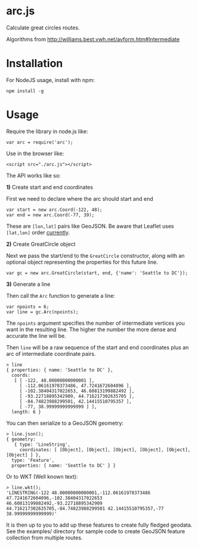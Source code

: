 # arc.js

Calculate great circles routes.

Algorithms from http://williams.best.vwh.net/avform.htm#Intermediate


# Installation

For NodeJS usage, install with npm:

    npm install -g


# Usage

Require the library in node.js like:

    var arc = require('arc');

Use in the browser like:

    <script src="./arc.js"></script>

The API works like so:

**1)** Create start and end coordinates

First we need to declare where the arc should start and end

    var start = new arc.Coord(-122, 48);
    var end = new arc.Coord(-77, 39);

These are `[lon,lat]` pairs like GeoJSON. Be aware that Leaflet uses `[lat,lon]` order [currently](https://github.com/Leaflet/Leaflet/issues/1455).

**2)** Create GreatCircle object

Next we pass the start/end to the `GreatCircle` constructor, along with an optional object representing the properties for this future line.

    var gc = new arc.GreatCircle(start, end, {'name': 'Seattle to DC'});

**3)** Generate a line

Then call the `Arc` function to generate a line:

    var npoints = 6;
    var line = gc.Arc(npoints);

The `npoints` argument specifies the number of intermediate vertices you want in the resulting line. The higher the number the more dense and accurate the line will be.

Then `line` will be a raw sequence of the start and end coordinates plus an arc of
intermediate coordinate pairs.

    > line
    { properties: { name: 'Seattle to DC' },
      coords: 
       [ [ -122, 48.00000000000001 ],
         [ -112.06161978373486, 47.7241672604096 ],
         [ -102.38404317022653, 46.60813199882492 ],
         [ -93.22718895342909, 44.716217302635705 ],
         [ -84.74823988299501, 42.14415510795357 ],
         [ -77, 38.99999999999999 ] ],
      length: 6 }

You can then serialize to a GeoJSON geometry:

    > line.json();
    { geometry: 
       { type: 'LineString',
         coordinates: [ [Object], [Object], [Object], [Object], [Object], [Object] ] },
      type: 'Feature',
      properties: { name: 'Seattle to DC' } }
    

Or to WKT (Well known text):

    > line.wkt();
    'LINESTRING(-122 48.00000000000001,-112.06161978373486 47.7241672604096,-102.38404317022653 46.60813199882492,-93.22718895342909 44.716217302635705,-84.74823988299501 42.14415510795357,-77 38.99999999999999)'
    

It is then up to you to add up these features to create fully fledged geodata. See the examples/ directory for sample code to create GeoJSON feature collection from multiple routes.

